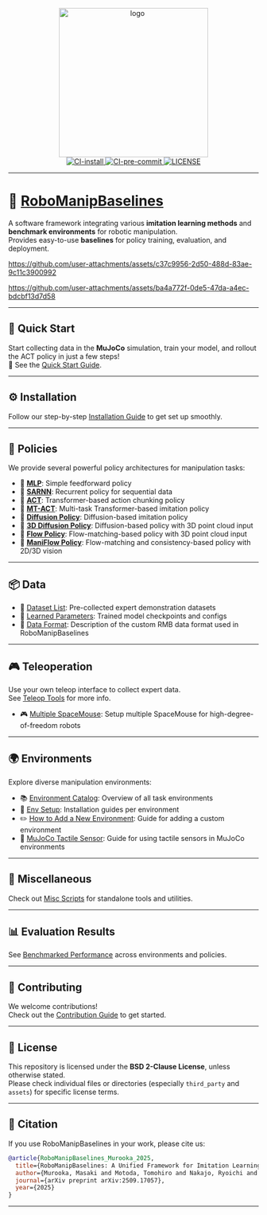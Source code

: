 <p align="center">
  <a href="https://isri-aist.github.io/RoboManipBaselines-ProjectPage">
    <img src="https://github.com/user-attachments/assets/76636cfe-9abe-4b6f-b867-1afbd1669120" alt="logo" width="300">
  </a>
  <br/>
  <a href="https://github.com/isri-aist/RoboManipBaselines/actions/workflows/install.yml">
    <img src="https://github.com/isri-aist/RoboManipBaselines/actions/workflows/install.yml/badge.svg" alt="CI-install">
  </a>
  <a href="https://github.com/isri-aist/RoboManipBaselines/actions/workflows/pre-commit.yml">
    <img src="https://github.com/isri-aist/RoboManipBaselines/actions/workflows/pre-commit.yml/badge.svg" alt="CI-pre-commit">
  </a>
  <a href="https://github.com/isri-aist/RoboManipBaselines/blob/master/LICENSE">
    <img src="https://img.shields.io/github/license/isri-aist/RoboManipBaselines" alt="LICENSE">
  </a>
</p>

---

# 🤖 [RoboManipBaselines](https://isri-aist.github.io/RoboManipBaselines-ProjectPage)

A software framework integrating various **imitation learning methods** and **benchmark environments** for robotic manipulation.  
Provides easy-to-use **baselines** for policy training, evaluation, and deployment.

https://github.com/user-attachments/assets/c37c9956-2d50-488d-83ae-9c11c3900992

https://github.com/user-attachments/assets/ba4a772f-0de5-47da-a4ec-bdcbf13d7d58

---

## 🚀 Quick Start

Start collecting data in the **MuJoCo** simulation, train your model, and rollout the ACT policy in just a few steps!  
📄 See the [Quick Start Guide](./doc/quick_start.md).

---

## ⚙️ Installation

Follow our step-by-step [Installation Guide](./doc/install.md) to get set up smoothly.

---

## 🧠 Policies

We provide several powerful policy architectures for manipulation tasks:

- 🔹 **[MLP](./robo_manip_baselines/policy/mlp)**: Simple feedforward policy
- 🔹 **[SARNN](./robo_manip_baselines/policy/sarnn)**: Recurrent policy for sequential data
- 🔹 **[ACT](./robo_manip_baselines/policy/act)**: Transformer-based action chunking policy
- 🔹 **[MT-ACT](./robo_manip_baselines/policy/mt_act)**: Multi-task Transformer-based imitation policy
- 🔹 **[Diffusion Policy](./robo_manip_baselines/policy/diffusion_policy)**: Diffusion-based imitation policy
- 🔹 **[3D Diffusion Policy](./robo_manip_baselines/policy/diffusion_policy_3d)**: Diffusion-based policy with 3D point cloud input
- 🔹 **[Flow Policy](./robo_manip_baselines/policy/flow_policy)**: Flow-matching-based policy with 3D point cloud input
- 🔹 **[ManiFlow Policy](./robo_manip_baselines/policy/mani_flow_policy)**: Flow-matching and consistency-based policy with 2D/3D vision

---

## 📦 Data

- 📂 [Dataset List](./doc/dataset_list.md): Pre-collected expert demonstration datasets
- 🧠 [Learned Parameters](./doc/learned_parameters.md): Trained model checkpoints and configs
- 📄 [Data Format](./doc/rmb_data_format.md): Description of the custom RMB data format used in RoboManipBaselines

---

## 🎮 Teleoperation

Use your own teleop interface to collect expert data.  
See [Teleop Tools](./robo_manip_baselines/teleop) for more info.

- 🎮 [Multiple SpaceMouse](./doc/use_multiple_spacemouse.md): Setup multiple SpaceMouse for high-degree-of-freedom robots

---

## 🌍 Environments

Explore diverse manipulation environments:

- 📚 [Environment Catalog](./doc/environment_catalog.md): Overview of all task environments
- 🔧 [Env Setup](./robo_manip_baselines/envs): Installation guides per environment
- ✏️ [How to Add a New Environment](./doc/how_to_add_env.md): Guide for adding a custom environment
- 🔅️ [MuJoCo Tactile Sensor](./doc/mujoco_tactile_sensor.md): Guide for using tactile sensors in MuJoCo environments

---

## 🧰 Miscellaneous

Check out [Misc Scripts](./robo_manip_baselines/misc) for standalone tools and utilities.

---

## 📊 Evaluation Results

See [Benchmarked Performance](./doc/evaluation_results.md) across environments and policies.

---

## 🤝 Contributing

We welcome contributions!  
Check out the [Contribution Guide](./CONTRIBUTING.md) to get started.

---

## 📄 License

This repository is licensed under the **BSD 2-Clause License**, unless otherwise stated.  
Please check individual files or directories (especially `third_party` and `assets`) for specific license terms.

---

## 📖 Citation

If you use RoboManipBaselines in your work, please cite us:

```bibtex
@article{RoboManipBaselines_Murooka_2025,
  title={RoboManipBaselines: A Unified Framework for Imitation Learning in Robotic Manipulation across Real and Simulated Environments},
  author={Murooka, Masaki and Motoda, Tomohiro and Nakajo, Ryoichi and Oh, Hanbit and Makihara, Koshi and Shirai, Keisuke and Domae, Yukiyasu},
  journal={arXiv preprint arXiv:2509.17057},
  year={2025}
}
```

---

